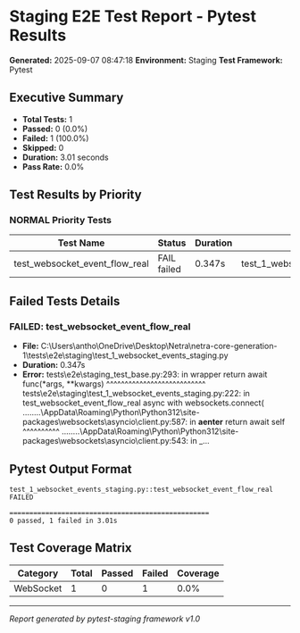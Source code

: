 # Staging E2E Test Report - Pytest Results

**Generated:** 2025-09-07 08:47:18
**Environment:** Staging
**Test Framework:** Pytest

## Executive Summary

- **Total Tests:** 1
- **Passed:** 0 (0.0%)
- **Failed:** 1 (100.0%)
- **Skipped:** 0
- **Duration:** 3.01 seconds
- **Pass Rate:** 0.0%

## Test Results by Priority

### NORMAL Priority Tests

| Test Name | Status | Duration | File |
|-----------|--------|----------|------|
| test_websocket_event_flow_real | FAIL failed | 0.347s | test_1_websocket_events_staging.py |

## Failed Tests Details

### FAILED: test_websocket_event_flow_real
- **File:** C:\Users\antho\OneDrive\Desktop\Netra\netra-core-generation-1\tests\e2e\staging\test_1_websocket_events_staging.py
- **Duration:** 0.347s
- **Error:** tests\e2e\staging_test_base.py:293: in wrapper
    return await func(*args, **kwargs)
           ^^^^^^^^^^^^^^^^^^^^^^^^^^^
tests\e2e\staging\test_1_websocket_events_staging.py:222: in test_websocket_event_flow_real
    async with websockets.connect(
..\..\..\..\AppData\Roaming\Python\Python312\site-packages\websockets\asyncio\client.py:587: in __aenter__
    return await self
           ^^^^^^^^^^
..\..\..\..\AppData\Roaming\Python\Python312\site-packages\websockets\asyncio\client.py:543: in _...

## Pytest Output Format

```
test_1_websocket_events_staging.py::test_websocket_event_flow_real FAILED

==================================================
0 passed, 1 failed in 3.01s
```

## Test Coverage Matrix

| Category | Total | Passed | Failed | Coverage |
|----------|-------|--------|--------|----------|
| WebSocket | 1 | 0 | 1 | 0.0% |

---
*Report generated by pytest-staging framework v1.0*
